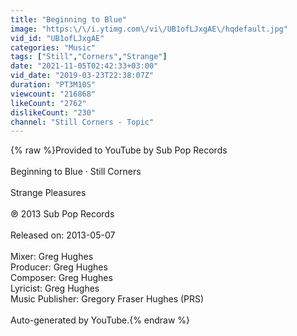 ```yaml
---
title: "Beginning to Blue"
image: "https:\/\/i.ytimg.com\/vi\/UB1ofLJxgAE\/hqdefault.jpg"
vid_id: "UB1ofLJxgAE"
categories: "Music"
tags: ["Still","Corners","Strange"]
date: "2021-11-05T02:42:33+03:00"
vid_date: "2019-03-23T22:38:07Z"
duration: "PT3M10S"
viewcount: "216868"
likeCount: "2762"
dislikeCount: "230"
channel: "Still Corners - Topic"
---
```

{% raw %}Provided to YouTube by Sub Pop Records<br /><br />Beginning to Blue · Still Corners<br /><br />Strange Pleasures<br /><br />℗ 2013 Sub Pop Records<br /><br />Released on: 2013-05-07<br /><br />Mixer: Greg Hughes<br />Producer: Greg Hughes<br />Composer: Greg Hughes<br />Lyricist: Greg Hughes<br />Music  Publisher: Gregory Fraser Hughes (PRS)<br /><br />Auto-generated by YouTube.{% endraw %}
